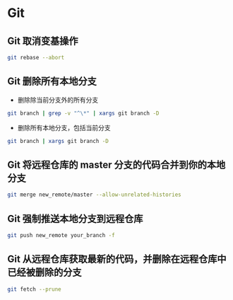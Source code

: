 # Git

## Git 取消变基操作

```sh
git rebase --abort
```

## Git 删除所有本地分支

- 删除除当前分支外的所有分支

```sh
git branch | grep -v "^\*" | xargs git branch -D
```

- 删除所有本地分支，包括当前分支

```sh
git branch | xargs git branch -D
```

## Git 将远程仓库的 master 分支的代码合并到你的本地分支

```sh
git merge new_remote/master --allow-unrelated-histories
```

## Git 强制推送本地分支到远程仓库

```sh
git push new_remote your_branch -f
```

## Git 从远程仓库获取最新的代码，并删除在远程仓库中已经被删除的分支

```sh
git fetch --prune
```
